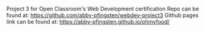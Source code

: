 Project 3 for Open Classroom's Web Development certification
Repo can be found at: https://github.com/abby-pfingsten/webdev-project3
Github pages link can be found at: https://abby-pfingsten.github.io/ohmyfood/
